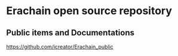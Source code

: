# Erachain open source repository

## Public items and Documentations
https://github.com/icreator/Erachain_public
